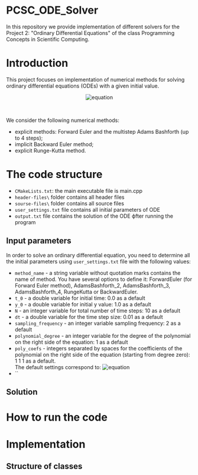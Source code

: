 # PCSC_ODE_Solver
In this repository we provide implementation of different solvers for the Project 2: "Ordinary Differential Equations" of the class Programming Concepts in Scientific Computing. 

# Introduction
This project focuses on implementation of numerical methods for solving ordinary differential equations (ODEs) with a given initial value.
<br/> <p align="center"> ![equation]( https://latex.codecogs.com/gif.latex?\frac{dy}{dt}=f(y,t,x)&space;\quad&space;y(t_0)=y_0) 
</p> <br/>

We consider the following numerical methods:
- explicit methods: Forward Euler and the multistep Adams Bashforth (up to 4 steps);
-  implicit Backward Euler method;
-  explicit Runge-Kutta method.


# The code structure
- `CMakeLists.txt`: the main executable file is main.cpp
- `header-files\` folder contains all header files
- `sourse-files\` folder contains all source files
- `user_settings.txt` file contains all initial parameters of ODE
- `output.txt` file contains the solution of the ODE фfter running the program

## Input parameters
In order to solve an ordinary differential equation, you need to determine all the initial parameters using `user_settings.txt` file with the following values:
- `method_name` - a string variable without quotation marks contains the name of method. You have several options to define it:
ForwardEuler (for Forward Euler method), AdamsBashforth_2, AdamsBashforth_3, AdamsBashforth_4, RungeKutta or BackwardEuler.
- `t_0` - a double variable for initial time: 0.0 as a default
- `y_0` - a double variable for initial y value: 1.0 as a default
- `N` - an integer variable for total number of time steps: 10 as a default
- `dt` - a double variable for the time step size: 0.01 as a default
- `sampling_frequency` - an integer variable sampling frequency: 2 as a default
- `polynomial_degree` - an integer variable for the degree of the polynomial on the right side of the equation: 1 as a default
- `poly_coefs` - integers separated by spaces for the coefficients of the polynomial on the right side of the equation (starting from degree zero): 1 1 1 as a default. <br/>
The default settings correspond to: 
![equation](https://latex.codecogs.com/gif.latex?\inline&space;f(y,t,x)&space;=&space;1\cdot&space;y^{0}&plus;1\cdot&space;y^{1}&plus;1&space;\cdot&space;y^{2})
- ``

## Solution

# How to run the code

# Implementation
## Structure of classes 




